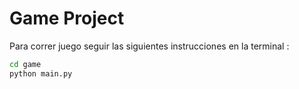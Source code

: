 # Game Project

Para correr juego seguir las siguientes instrucciones en la terminal :

```sh
cd game
python main.py
```

